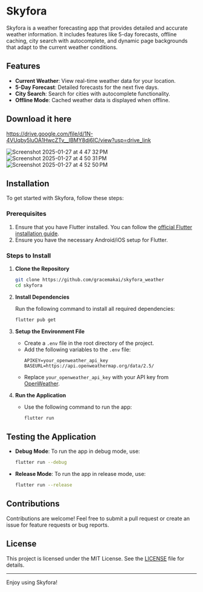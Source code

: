 # Skyfora

Skyfora is a weather forecasting app that provides detailed and accurate weather information. It includes features like 5-day forecasts, offline caching, city search with autocomplete, and dynamic page backgrounds that adapt to the current weather conditions.

## Features
- **Current Weather**: View real-time weather data for your location.
- **5-Day Forecast**: Detailed forecasts for the next five days.
- **City Search**: Search for cities with autocomplete functionality.
- **Offline Mode**: Cached weather data is displayed when offline.

## Download it here
https://drive.google.com/file/d/1N-4VUqby5luOA1HwcZTv__lBMY8dj6IC/view?usp=drive_link

![Screenshot 2025-01-27 at 4 47 32 PM](https://github.com/user-attachments/assets/751a45a4-dd42-4d93-98bd-be8dd0da7dea)
![Screenshot 2025-01-27 at 4 50 31 PM](https://github.com/user-attachments/assets/9a2e2deb-7e2a-4d9a-9f57-87003e9f4558)
![Screenshot 2025-01-27 at 4 52 50 PM](https://github.com/user-attachments/assets/c55a2fdb-cdc9-4d16-8dc6-69561c2b8d07)

## Installation

To get started with Skyfora, follow these steps:

### Prerequisites
1. Ensure that you have Flutter installed. You can follow the [official Flutter installation guide](https://docs.flutter.dev/get-started/install).
2. Ensure you have the necessary Android/iOS setup for Flutter.

### Steps to Install

1. **Clone the Repository**
   ```bash
   git clone https://github.com/gracemakai/skyfora_weather
   cd skyfora
   ```

2. **Install Dependencies**

   Run the following command to install all required dependencies:
   ```bash
   flutter pub get
   ```

3. **Setup the Environment File**
    - Create a `.env` file in the root directory of the project.
    - Add the following variables to the `.env` file:
      ```env
      APIKEY=your_openweather_api_key
      BASEURL=https://api.openweathermap.org/data/2.5/
      ```
    - Replace `your_openweather_api_key` with your API key from [OpenWeather](https://openweathermap.org/).

4. **Run the Application**
    - Use the following command to run the app:
      ```bash
      flutter run
      ```

## Testing the Application

- **Debug Mode**: To run the app in debug mode, use:
  ```bash
  flutter run --debug
  ```

- **Release Mode**: To run the app in release mode, use:
  ```bash
  flutter run --release
  ```

## Contributions

Contributions are welcome! Feel free to submit a pull request or create an issue for feature requests or bug reports.

## License

This project is licensed under the MIT License. See the [LICENSE](LICENSE) file for details.

---

Enjoy using Skyfora!
